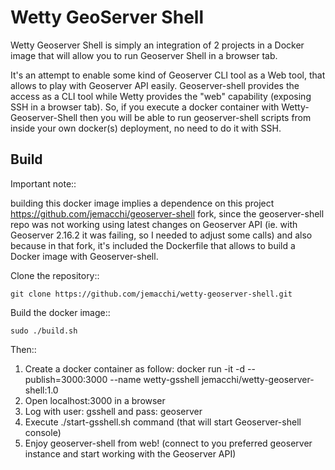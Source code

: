 Wetty GeoServer Shell
=====================
Wetty Geoserver Shell is simply an integration of 2 projects in a Docker image that will allow you to run Geoserver Shell in a browser tab.

It's an attempt to enable some kind of Geoserver CLI tool as a Web tool, that allows to play with Geoserver API easily. 
Geoserver-shell provides the access as a CLI tool while Wetty provides the "web" capability (exposing SSH in a browser tab). So, if you execute a docker container with Wetty-Geoserver-Shell then you will be able to run geoserver-shell scripts from inside your own docker(s) deployment, no need to do it with SSH.

Build
-----

Important note::

building this docker image implies a dependence on this project https://github.com/jemacchi/geoserver-shell fork, since the geoserver-shell repo was not working using latest changes on Geoserver API (ie. with Geoserver 2.16.2 it was failing, so I needed to adjust some calls) and also because in that fork, it's included the Dockerfile that allows to build a Docker image with Geoserver-shell.

Clone the repository::

    git clone https://github.com/jemacchi/wetty-geoserver-shell.git

Build the docker image::

    sudo ./build.sh

Then::

1. Create a docker container as follow:
    docker run -it -d --publish=3000:3000 --name wetty-gsshell jemacchi/wetty-geoserver-shell:1.0
2. Open localhost:3000 in a browser
3. Log with user: gsshell and pass: geoserver
4. Execute ./start-gsshell.sh command (that will start Geoserver-shell console)
5. Enjoy geoserver-shell from web! (connect to you preferred geoserver instance and start working with the Geoserver API)
